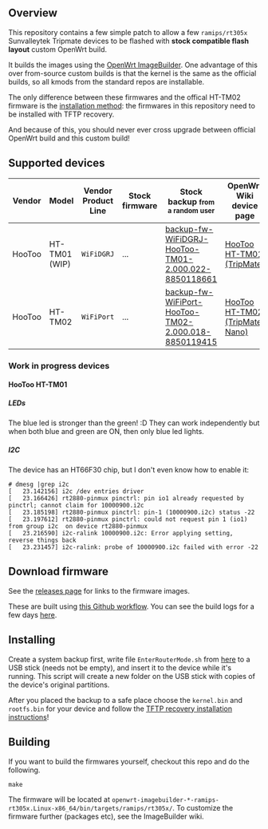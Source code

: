 ## Overview

This repository contains a few simple patch to allow a few `ramips/rt305x` Sunvalleytek Tripmate devices to be flashed with **stock compatible flash layout** custom OpenWrt build.

It builds the images using the [OpenWrt ImageBuilder](https://openwrt.org/docs/guide-user/additional-software/imagebuilder). One advantage of this over from-source custom builds is that the kernel is the same as the official builds, so all kmods from the standard repos are installable.

The only difference between these firmwares and the offical HT-TM02 firmware is the [installation method](https://openwrt.org/toh/hootoo/ht-tm01_tripmate#installation): the firmwares in this repository need to be installed with TFTP recovery. 

And because of this, you should never ever cross upgrade between official OpenWrt build and this custom build!


## Supported devices

| Vendor | Model | Vendor Product Line | Stock firmware | Stock backup <small>from a random user</small> | OpenWrt Wiki device page |
| --- | --- | --- | --- | --- | --- |
| HooToo | HT-TM01 (WIP) | `WiFiDGRJ` | ... | [backup-fw-WiFiDGRJ-HooToo-TM01-2.000.022-8850118661](https://drive.google.com/drive/folders/1XiEWeimv5pPtHeueD4U0fTVdcnYSKeeL?usp=sharing) | [HooToo HT-TM01 (TripMate)](https://openwrt.org/toh/hootoo/ht-tm01_tripmate) |
| HooToo | HT-TM02 | `WiFiPort` | ... | [backup-fw-WiFiPort-HooToo-TM02-2.000.018-8850119415](https://drive.google.com/drive/folders/1PnhUEnPvaC5h0kxtm30y-SiWqHzyFvty?usp=sharing) | [HooToo HT-TM02 (TripMate Nano)](https://openwrt.org/toh/hootoo/tripmate-nano) |

### Work in progress devices

#### HooToo HT-TM01

##### LEDs
The blue led is stronger than the green! :D
They can work independently but when both blue and green are ON, then only blue led lights.

##### I2C
The device has an HT66F30 chip, but I don't even know how to enable it:

```
# dmesg |grep i2c
[   23.142156] i2c /dev entries driver
[   23.166426] rt2880-pinmux pinctrl: pin io1 already requested by pinctrl; cannot claim for 10000900.i2c
[   23.185198] rt2880-pinmux pinctrl: pin-1 (10000900.i2c) status -22
[   23.197612] rt2880-pinmux pinctrl: could not request pin 1 (io1) from group i2c  on device rt2880-pinmux
[   23.216590] i2c-ralink 10000900.i2c: Error applying setting, reverse things back
[   23.231457] i2c-ralink: probe of 10000900.i2c failed with error -22
```


## Download firmware

See the [releases page](https://github.com/xabolcs/openwrt_hootoo_ht-tm02_oldstable/releases) for links to the firmware images.

These are built using [this Github workflow](./.github/workflows/build_release_images.yml). You can see the build logs for a few days [here](https://github.com/xabolcs/openwrt_hootoo_ht-tm02_oldstable/actions?query=workflow%3ABuild-Release-Images).


## Installing

Create a system backup first, write file `EnterRouterMode.sh` from [here](https://forum.openwrt.org/t/hootoo-ht-tm01-how-to-flash-stock-firmware/31436/50) to a USB stick (needs not be empty), and insert it to the device while it's running. This script will create a new folder on the USB stick with copies of the device's original partitions.

After you placed the backup to a safe place choose the `kernel.bin` and `rootfs.bin` for your device and follow the [TFTP recovery installation instructions](https://openwrt.org/toh/hootoo/ht-tm01_tripmate#installation)!


## Building

If you want to build the firmwares yourself, checkout this repo and do the following.

```
make
```

The firmware will be located at `openwrt-imagebuilder-*-ramips-rt305x.Linux-x86_64/bin/targets/ramips/rt305x/`. To customize the firmware further (packages etc), see the ImageBuilder wiki.
